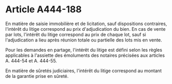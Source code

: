 # Article A444-188

En matière de saisie immobilière et de licitation, sauf dispositions contraires, l'intérêt du litige correspond au prix d'adjudication du bien. En cas de vente par lots, l'intérêt du litige correspond au prix de chaque lot, sauf si l'adjudication a lieu après réunion totale ou partielle des lots mis en vente.

Pour les demandes en partage, l'intérêt du litige est défini selon les règles applicables à l'assiette des émoluments des notaires précisées aux articles A. 444-54 et A. 444-55.

En matière de sûretés judiciaires, l'intérêt du litige correspond au montant de la garantie prise en sûreté.
